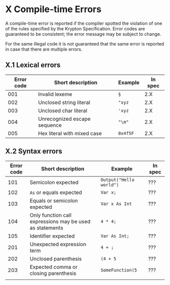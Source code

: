 # X Compile-time Errors

A compile-time error is reported if the compiler spotted the violation of one of the rules specified by the Krypton Specification. Error codes are guaranteed to be consistent; the error message may be subject to change.

For the same illegal code it is not guaranteed that the same error is reported in case that there are multiple errors.

## X.1 Lexical errors

| Error code | Short description            | Example  | In spec |
| ---------- | ---------------------------- | -------- | ------- |
| 001        | Invalid lexeme               | `§`      | 2.X     |
| 002        | Unclosed string literal      | `"xyz`   | 2.X     |
| 003        | Unclosed char literal        | `'xyz`   | 2.X     |
| 004        | Unrecognized escape sequence | `"\m"`   | 2.X     |
| 005        | Hex literal with mixed case  | `0x4f5F` | 2.X     |

## X.2 Syntax errors

| Error code | Short description                                        | Example                 | In spec |
| ---------- | -------------------------------------------------------- | ----------------------- | ------- |
| 101        | Semicolon expected                                       | `Output("Hello world")` | ???     |
| 102        | `As` or equals expected                                  | `Var x;`                | ???     |
| 103        | Equals or semicolon expected                             | `Var x As Int`          | ???     |
| 104        | Only function call expressions may be used as statements | `4 * 4;`                | ???     |
| 105        | Identifier expected                                      | `Var As Int;`           | ???     |
| 201        | Unexpected expression term                               | `4 + ;`                 | ???     |
| 202        | Unclosed parenthesis                                     | `(4 + 5`                | ???     |
| 203        | Expected comma or closing parenthesis                    | `SomeFunction(5`        | ???     |
|            |                                                          |                         |         |

